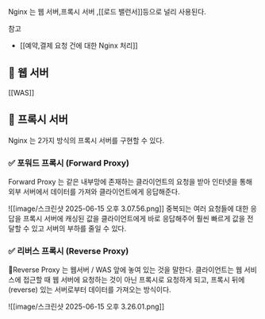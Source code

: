 Nginx 는 웹 서버,프록시 서버 ,[[로드 밸런서]]등으로 널리 사용된다.

참고
- [[예약,결제 요청 건에 대한 Nginx 처리]]

## 📌 웹 서버
[[WAS]]

## 📌 프록시 서버
Nginx 는 2가지 방식의 프록시 서버를 구현할 수 있다.

###  ✅ 포워드 프록시 (Forward Proxy)

Forward Proxy 는 같은 내부망에 존재하는 클라이언트의 요청을 받아 인터넷을 통해 외부 서버에서 데이터를 가져와 클라이언트에게 응답해준다.

![[image/스크린샷 2025-06-15 오후 3.07.56.png]]
중복되는 여러 요청들에 대한 응답을 프록시 서버에 캐싱된 값을 클라이언트에게 바로 응답해주어 훨씬 빠르게 값을 전달할 수 있고 서버의 부하를 줄일 수 있다.

### ✅ 리버스 프록시 (Reverse Proxy)

Reverse Proxy 는 웹서버 / WAS 앞에 놓여 있는 것을 말한다. 
클라이언트는 웹  서비스에 접근할 때 웹 서버에 요청하는 것이 아닌 프록시로 요청하게 되고, 프록시 뒤에(reverse) 있는 서버로부터 데이터를 가져오는 방식이다. 

![[image/스크린샷 2025-06-15 오후 3.26.01.png]]







